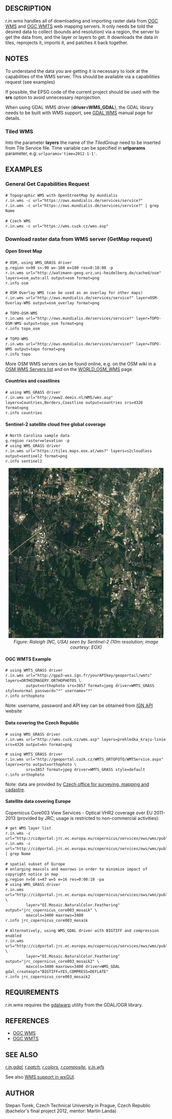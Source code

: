 ## DESCRIPTION

*r.in.wms* handles all of downloading and importing raster data from
[OGC WMS](https://www.ogc.org/publications/standard/wms/) and [OGC
WMTS](https://www.ogc.org/publications/standard/wmts/) web mapping
servers. It only needs be told the desired data to collect (bounds and
resolution) via a region, the server to get the data from, and the layer
or layers to get. It downloads the data in tiles, reprojects it, imports
it, and patches it back together.

## NOTES

To understand the data you are getting it is necessary to look at the
capabilities of the WMS server. This should be available via a
capabilities request (see examples)

If possible, the EPSG code of the current project should be used with
the **srs** option to avoid unnecessary reprojection.

When using GDAL WMS driver (**driver=WMS_GDAL**), the GDAL library needs
to be built with WMS support, see [GDAL
WMS](https://gdal.org/en/stable/drivers/raster/wms.html) manual page for
details.

### Tiled WMS

Into the parameter **layers** the name of the *TiledGroup* need to be
inserted from Tile Service file. Time variable can be specified in
**urlparams** parameter, e.g: `urlparams='time=2012-1-1'`.

## EXAMPLES

### General Get Capabilities Request

```shell
# Topographic WMS with OpenStreetMap by mundialis
r.in.wms -c url="https://ows.mundialis.de/services/service?"
r.in.wms -c url="https://ows.mundialis.de/services/service?" | grep Name

# Czech WMS
r.in.wms -c url="https://wms.cuzk.cz/wms.asp"
```

### Download raster data from WMS server (GetMap request)

#### Open Street Map

```shell
# OSM, using WMS_GRASS driver
g.region n=90 s=-90 w=-180 e=180 res=0:10:00 -p
r.in.wms url="http://watzmann-geog.urz.uni-heidelberg.de/cached/osm" layers=osm_auto:all output=osm format=png
r.info osm
```

```shell
# OSM Overlay WMS (can be used as an overlay for other maps)
r.in.wms url="http://ows.mundialis.de/services/service?" layer=OSM-Overlay-WMS output=osm_overlay format=png

# TOPO-OSM-WMS
r.in.wms url="http://ows.mundialis.de/services/service?" layer=TOPO-OSM-WMS output=topo_osm format=png
r.info topo_osm

# TOPO-WMS
r.in.wms url="http://ows.mundialis.de/services/service?" layer=TOPO-WMS output=topo format=png
r.info topo
```

More OSM WMS servers can be found online, e.g. on the OSM wiki in a [OSM
WMS Servers
list](https://wiki.openstreetmap.org/wiki/WMS#Public_WMS_Servers) and on
the [WORLD_OSM_WMS](https://wiki.openstreetmap.org/wiki/WORLD_OSM_WMS)
page.

#### Countries and coastlines

```shell
# using WMS_GRASS driver
r.in.wms url="http://www2.demis.nl/WMS/wms.asp" layers=Countries,Borders,Coastline output=countries srs=4326 format=png
r.info countries
```

#### Sentinel-2 satellite cloud free global coverage

```shell
# North Carolina sample data
g.region raster=elevation -p
# using WMS_GRASS driver
r.in.wms url="https://tiles.maps.eox.at/wms?" layers=s2cloudless output=sentinel2 format=png
r.info sentinel2
```

<div align="center" style="margin: 10px">

[<img src="r_in_wms_sentinel2.jpg" width="600" height="531" />](r_in_wms_sentinel2.jpg)  
*Figure: Raleigh (NC, USA) seen by Sentinel-2 (10m resolution; image
courtesy: EOX)*

</div>

#### OGC WMTS Example

```shell
# using WMTS_GRASS driver
r.in.wms url="http://gpp3-wxs.ign.fr/yourAPIkey/geoportail/wmts" layers=ORTHOIMAGERY.ORTHOPHOTOS \
         output=orthophoto srs=3857 format=jpeg driver=WMTS_GRASS style=normal password="*" username="*"
r.info orthophoto
```

Note: username, password and API key can be obtained from [IGN
API](http://api.ign.fr/) website

#### Data covering the Czech Republic

```shell
# using WMS_GRASS driver
r.in.wms url="http://wms.cuzk.cz/wms.asp" layers=prehledka_kraju-linie srs=4326 output=kn format=png
```

```shell
# using WMTS_GRASS driver
r.in.wms url="http://geoportal.cuzk.cz/WMTS_ORTOFOTO/WMTService.aspx" layers=orto output=orthophoto \
         srs=3857 format=jpeg driver=WMTS_GRASS style=default
r.info orthophoto
```

Note: data are provided by [Czech office for surveying, mapping and
cadastre](https://cuzk.cz/en).

#### Satellite data covering Europe

Copernicus Core003 View Services - Optical VHR2 coverage over EU
2011-2013 (provided by JRC; usage is restricted to non-commercial
activities):

```shell
# get WMS layer list
r.in.wms -c url="http://cidportal.jrc.ec.europa.eu/copernicus/services/ows/wms/public/core003?"
r.in.wms -c url="http://cidportal.jrc.ec.europa.eu/copernicus/services/ows/wms/public/core003?" | grep Name

# spatial subset of Europe
# enlarging maxcols and maxrows in order to minimize impact of copyright notice in map
g.region n=56 s=47 w=5 e=16 res=0:00:10 -pa
# using WMS_GRASS driver
r.in.wms url="http://cidportal.jrc.ec.europa.eu/copernicus/services/ows/wms/public/core003?" \
         layer="OI.Mosaic.NaturalColor.Feathering" output="jrc_copernicus_core003_mosaik" \
         maxcols=3400 maxrows=3400
r.info jrc_copernicus_core003_mosaik

# Alternatively, using WMS_GDAL driver with BIGTIFF and compression enabled
r.in.wms url="http://cidportal.jrc.ec.europa.eu/copernicus/services/ows/wms/public/core003?" \
         layer="OI.Mosaic.NaturalColor.Feathering" output="jrc_copernicus_core003_mosaik2" \
         maxcols=3400 maxrows=3400 driver=WMS_GDAL gdal_createopt="BIGTIFF=YES,COMPRESS=DEFLATE"
r.info jrc_copernicus_core003_mosaik2

```

## REQUIREMENTS

*r.in.wms* requires the
[gdalwarp](https://gdal.org/en/stable/programs/gdalwarp.html) utility
from the GDAL/OGR library.

## REFERENCES

- [OGC WMS](https://www.ogc.org/publications/standard/wms/)
- [OGC WMTS](https://www.ogc.org/publications/standard/wmts/)

## SEE ALSO

*[r.in.gdal](r.in.gdal.md), [r.patch](r.patch.md),
[r.colors](r.colors.md), [r.composite](r.composite.md),
[v.in.wfs](v.in.wfs.md)*

See also [WMS support in
wxGUI](https://grasswiki.osgeo.org/wiki/WxGUI/Video_tutorials#Add_web_service_layer).

## AUTHOR

Stepan Turek, Czech Technical University in Prague, Czech Republic  
(bachelor's final project 2012, mentor: Martin Landa)
